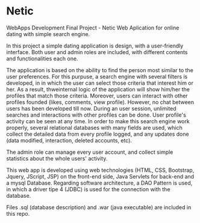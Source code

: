 # Netic
WebApps Development Final Project - Netic Web Aplication for online dating with simple search engine. 

In this project a simple dating application is design, with a user-friendly interface. Both user and admin roles are included, with different 
contents and functionalities each one.

The application is based on the ability to find the person most similar to the user preferences. For this purpuse, a search engine with several filters is developed, in in which the user can select those criteria that interest him or her. As a result, thweinternal logic of the application will show him/her the profiles that match those criteria. Moreover, users can interact with other profiles founded (likes, comments, view profile). However, no chat between users has been developed till now.
During an user session, unlimited searches and interactions with other profiles can be done. User profile's activity can be seen at any time.
In order to make this search engine work properly, several relational databases with many fields are used, which collect the detailed data from every profile logged, and any updates done (data modified, interaction, deleted accounts, etc).

The admin role can manage every user account, and collect simple statistics about the whole users' activity.

This web app is developed using web technologies (HTML, CSS, Bootstrap, Jquery, JScript, JSP) on the front-end side, Java Servlets for back-end and a mysql Database. Regarding software architecture, a DAO Pattern is used, in which a driver tipe 4 (JDBC) is used for the connection with the database.

Files .sql (database description) and .war (java executable) are included in this repo.
